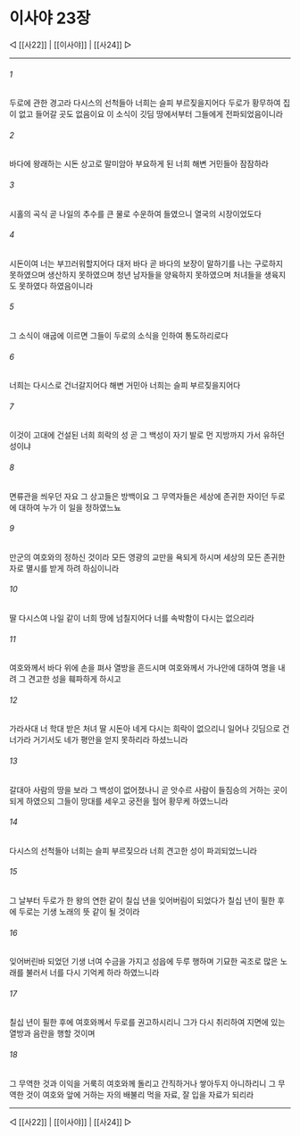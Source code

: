 ﻿# 이사야 23장

◁ [[사22]] | [[이사야]] | [[사24]] ▷
***

###### 1
두로에 관한 경고라 다시스의 선척들아 너희는 슬피 부르짖을지어다 두로가 황무하여 집이 없고 들어갈 곳도 없음이요 이 소식이 깃딤 땅에서부터 그들에게 전파되었음이니라

###### 2
바다에 왕래하는 시돈 상고로 말미암아 부요하게 된 너희 해변 거민들아 잠잠하라

###### 3
시홀의 곡식 곧 나일의 추수를 큰 물로 수운하여 들였으니 열국의 시장이었도다

###### 4
시돈이여 너는 부끄러워할지어다 대저 바다 곧 바다의 보장이 말하기를 나는 구로하지 못하였으며 생산하지 못하였으며 청년 남자들을 양육하지 못하였으며 처녀들을 생육지도 못하였다 하였음이니라

###### 5
그 소식이 애굽에 이르면 그들이 두로의 소식을 인하여 통도하리로다

###### 6
너희는 다시스로 건너갈지어다 해변 거민아 너희는 슬피 부르짖을지어다

###### 7
이것이 고대에 건설된 너희 희락의 성 곧 그 백성이 자기 발로 먼 지방까지 가서 유하던 성이냐

###### 8
면류관을 씌우던 자요 그 상고들은 방백이요 그 무역자들은 세상에 존귀한 자이던 두로에 대하여 누가 이 일을 정하였느뇨

###### 9
만군의 여호와의 정하신 것이라 모든 영광의 교만을 욕되게 하시며 세상의 모든 존귀한 자로 멸시를 받게 하려 하심이니라

###### 10
딸 다시스여 나일 같이 너희 땅에 넘칠지어다 너를 속박함이 다시는 없으리라

###### 11
여호와께서 바다 위에 손을 펴사 열방을 흔드시며 여호와께서 가나안에 대하여 명을 내려 그 견고한 성을 훼파하게 하시고

###### 12
가라사대 너 학대 받은 처녀 딸 시돈아 네게 다시는 희락이 없으리니 일어나 깃딤으로 건너가라 거기서도 네가 평안을 얻지 못하리라 하셨느니라

###### 13
갈대아 사람의 땅을 보라 그 백성이 없어졌나니 곧 앗수르 사람이 들짐승의 거하는 곳이 되게 하였으되 그들이 망대를 세우고 궁전을 헐어 황무케 하였느니라

###### 14
다시스의 선척들아 너희는 슬피 부르짖으라 너희 견고한 성이 파괴되었느니라

###### 15
그 날부터 두로가 한 왕의 연한 같이 칠십 년을 잊어버림이 되었다가 칠십 년이 필한 후에 두로는 기생 노래의 뜻 같이 될 것이라

###### 16
잊어버린바 되었던 기생 너여 수금을 가지고 성읍에 두루 행하며 기묘한 곡조로 많은 노래를 불러서 너를 다시 기억케 하라 하였느니라

###### 17
칠십 년이 필한 후에 여호와께서 두로를 권고하시리니 그가 다시 취리하여 지면에 있는 열방과 음란을 행할 것이며

###### 18
그 무역한 것과 이익을 거룩히 여호와께 돌리고 간직하거나 쌓아두지 아니하리니 그 무역한 것이 여호와 앞에 거하는 자의 배불리 먹을 자료, 잘 입을 자료가 되리라

***
◁ [[사22]] | [[이사야]] | [[사24]] ▷